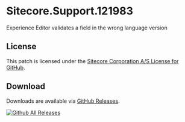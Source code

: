 # Sitecore.Support.121983
Experience Editor validates a field in the wrong language version

## License  
This patch is licensed under the [Sitecore Corporation A/S License for GitHub](https://github.com/sitecoresupport/Sitecore.Support.121983/blob/master/LICENSE).  

## Download  
Downloads are available via [GitHub Releases](https://github.com/sitecoresupport/Sitecore.Support.121983/releases).  

[![Github All Releases](https://img.shields.io/github/downloads/SitecoreSupport/Sitecore.Support.121983/total.svg)](https://github.com/SitecoreSupport/Sitecore.Support.121983/releases)
